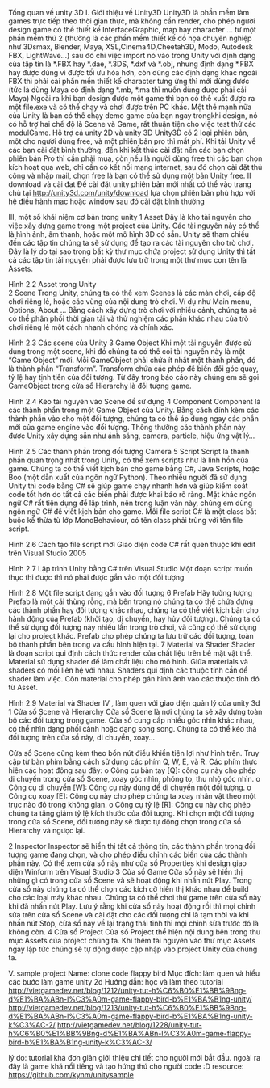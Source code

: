 Tổng quan về unity 3D
I. Giới thiệu về Unity3D
Unity3D là phần mềm làm games trực tiếp theo thời gian thực, mà không cần render, cho phép người  design game có thể thiết kế InterfaceGraphic, map hay character … từ một phần mềm thứ 2 (thường là các phần mềm thiết kế đồ họa chuyên nghiệp như 3Dsmax, Blender, Maya, XSL,Cinema4D,Cheetah3D, Modo, Autodesk FBX, LightWave…) sau đó chỉ việc import nó vào trong Unity với định dạng của tập tin là *.FBX hay *.dae, *.3DS, *.dxf và *.obj, nhưng định dạng *.FBX hay được dùng vì được tối ưu hóa hơn, còn dùng các định dạng khác ngoài FBX thì phải cài phần mền thiết kế character tưng ứng thì mới dùng được (tức là dùng Maya có định dạng *.mb, *.ma thì muốn dùng được phải cài Maya)
Ngoài ra khi bạn design được một game thì bạn có thể xuất được ra một file.exe và có thể chạy và chơi được trên PC khác.
Một thế mạnh nữa của Unity là bạn có thể chạy demo game của bạn ngay trongkhi design, nó có hỗ trợ hai chế độ là Scene và Game, rất thuận tiện cho việc test thử các modulGame.
	Hỗ trợ cả unity 2D và unity 3D
Unity3D có 2 loại phiên bản, một cho người dùng free, và một phiên bản pro thì mất phí.
Khi tải Unity về các bạn cài đặt bình thường, đến khi kết thúc cài đặt nền các bạn chọn phiên bản Pro thì cần phải mua, còn nếu là người dùng free thì các bạn chọn kích  hoạt qua web, chỉ cần có kết nối mạng internet, sau đó chọn cài đặt thủ công và nhập mail, chọn free là bạn có thể sử dụng một bản Unity free.
II download và cài đạt
Để cài đặt unity phiên bản mới nhất có thể vào trang chủ tại 
http://unity3d.com/unity/download
lựa chọn phiên bản phù hợp với hệ điều hành mac hoặc window sau đó cài đặt bình thường


III, một số khái niệm cơ bản trong unity
1  Asset
Đây là kho tài nguyên cho việc xây dựng game trong một project của Unity. Các tài nguyên này có thể là hình ảnh, âm thanh, hoặc một mô hình 3D có sẵn. Unity sẽ tham chiếu đến các tập tin chúng ta sẽ sử dụng để tạo ra các tài nguyên cho trò chơi. Đây là lý do tại sao trong bất kỳ thư mục chứa project sử dụng Unity thì tất cả các tập tin tài nguyên phải được lưu trữ trong một thư mục con tên là Assets. 
 
Hình 2.2  Asset trong Unity  
2   Scene
Trong Unity, chúng ta có thể xem Scenes là các màn chơi, cấp độ chơi riêng lẻ, hoặc các vùng của nội dung trò chơi. Ví dụ như Main menu, Options, About …
Bằng cách xây dựng trò chơi với nhiều cảnh, chúng ta sẽ có thể phân phối thời gian tải và thử nghiệm các phần khác nhau của trò chơi riêng lẻ một cách nhanh chóng và chính xác.
 
Hình 2.3  Các scene của Unity 
3 Game Object
Khi một tài nguyên được sử dụng trong một scene, khi đó chúng ta có thể coi tài nguyên này là một “Game Object” mới. Mỗi GameObject phải chứa ít nhất một thành phần, đó là thành phần “Transform”. Transform chứa các phép để biến đổi góc quay, tỷ lệ hay tịnh tiến của đối tượng. Từ đây trong báo cáo này chúng em sẽ gọi GameObject trong cửa sổ Hierarchy là đối tượng game.
 
Hình 2.4  Kéo tài nguyên vào Scene để sử dụng
4 Component
Component là các thành phần trong một Game Object của Unity. Bằng cách đính kèm các thành phần vào cho một đối tượng, chúng ta có thể áp dụng ngay các phần mới của game engine vào đối tượng. Thông thường các thành phần này được Unity xây dựng sẵn như ánh sáng, camera, particle, hiệu ứng vật lý…
 
Hình 2.5  Các thành phần trong đối tượng Camera
5 Script
Script là thành phần quan trọng nhất trong Unity, có thể xem scripts như là linh hồn của game. Chúng ta có thể viết kịch bản cho game bằng C#, Java Scripts, hoặc Boo (một dẫn xuất của ngôn ngữ Python). Theo nhiều người đã sử dụng Unity thì code bằng C# sẽ giúp game chạy nhanh hơn và giúp kiểm soát code tốt hơn do tất cả các biến phải được khai báo rõ ràng. Mặt khác ngôn ngữ C# rất tiện dụng để lập trình, nên trong luận văn này, chúng em dùng ngôn ngữ C# để viết kịch bản cho game. Mỗi file script C# là một class bắt buộc kế thừa từ lớp MonoBehaviour, có tên class phải trùng với tên file script.
 
Hình 2.6  Cách tạo file script mới 
Giao diện code C# rất quen thuộc khi edit trên Visual Studio 2005
 
Hình 2.7  Lập trình Unity bằng C# trên Visual Studio 
Một đoạn script muốn thực thi được thì nó phải được gắn vào một đối tượng
 
Hình 2.8  Một file script đang gắn vào đối tượng 
6	Prefab
Hãy tưởng tượng Prefab là một cái thùng rỗng, mà bên trong nó chúng ta có thể chứa đựng các thành phần hay đối tượng khác nhau, chúng ta có thể viết kịch bản cho hành động của Prefab (khởi tạo, di chuyển, hay hủy đối tượng). Chúng ta có thể sử dụng đối tượng này nhiều lần trong trò chơi, và cũng có thể sử dụng lại cho project khác. Prefab cho phép chúng ta lưu trữ các đối tượng, toàn bộ thành phần bên trong và cấu hình hiện tại.
7  Material và Shader
Shader là đoạn script qui định cách thức render của chất liệu trên bề mặt vật thể. Material sử dụng shader để làm chất liệu cho mô hình. Giữa materials và shaders có mối liên hệ với nhau. Shaders qui định các thuộc tính cần để shader làm việc. Còn material cho phép gán hình ảnh vào các thuộc tính đó từ Asset.
 
Hình 2.9  Material và Shader 
IV , làm quen với giao diện quản lý của unity 3d
1 Cửa sổ Scene và Hierarchy
Cửa sổ Scene là nơi chúng ta sẽ xây dựng toàn bộ các đối tượng trong game. Cửa sổ cung cấp nhiều góc nhìn khác nhau, có thể nhìn dạng phối cảnh hoặc dạng song song. Chúng ta có thể kéo thả đối tượng trên cửa sổ này, di chuyển, xoay…
 
Cửa sổ Scene cũng kèm theo bốn nút điều khiển tiện lợi như hình trên. Truy cập từ bàn phím bằng cách sử dụng các phím Q, W, E, và R. Các phím thực hiện các hoạt động sau đây:
o	Công cụ bàn tay [Q]: công cụ này cho phép di chuyển trong cửa sổ Scene, xoay góc nhìn, phóng to, thu nhỏ góc nhìn.
o	Công cụ di chuyển [W]: Công cụ này dùng để di chuyển một đối tượng.
o	Công cụ xoay [E]: Công cụ này cho phép chúng ta xoay nhân vật theo một trục nào đó trong không gian.
o	Công cụ tỷ lệ [R]: Công cụ này cho phép chúng ta tăng giảm tỷ lệ kích thước của đối tượng.
Khi chọn một đối tượng trong cửa sổ Scene, đối tượng này sẽ được tự động chọn trong cửa sổ Hierarchy và ngược lại.

2	 Inspector
Inspector sẽ hiển thị tất cả thông tin, các thành phần trong đối tượng game đang chọn, và cho phép điều chỉnh các biến của các thành phần này. Có thể xem cửa sổ này như cửa sổ Properties khi design giao diện Winform trên Visual Studio
3	 Cửa sổ Game
Cửa sổ này sẽ hiển thị những gì có trong cửa sổ Scene và sẽ hoạt động khi nhấn nút Play. Trong cửa sổ này chúng ta có thể chọn các kích cỡ hiển thị khác nhau để build cho các loại máy khác nhau. Chúng ta có thể chơi thử game trên cửa sổ này khi đã nhấn nút Play. Lưu ý rằng khi cửa sổ này hoạt động rồi thì mọi chỉnh sửa trên cửa sổ Scene và cài đặt cho các đối tượng chỉ là tạm thời và khi nhấn nút Stop, cửa sổ này về lại trạng thái tĩnh thì mọi chỉnh sửa trước đó là không còn.
4  Cửa sổ Project
Cửa sổ Project thể hiện nội dung bên trong thư mục Assets của project chúng ta. Khi thêm tài nguyên vào thư mục Assets ngay lập tức chúng sẽ tự động được cập nhập vào project Unity của chúng ta.



V. sample project
Name: clone code flappy bird
Mục đích: làm quen và hiểu các bước làm game unity 2d
Hướng dẫn: học và làm theo tutorial 
http://vietgamedev.net/blog/1212/unity-tut-h%C6%B0%E1%BB%9Bng-d%E1%BA%ABn-l%C3%A0m-game-flappy-bird-b%E1%BA%B1ng-unity/
http://vietgamedev.net/blog/1213/unity-tut-h%C6%B0%E1%BB%9Bng-d%E1%BA%ABn-l%C3%A0m-game-flappy-bird-b%E1%BA%B1ng-unity-k%C3%AC-2/
http://vietgamedev.net/blog/1228/unity-tut-h%C6%B0%E1%BB%9Bng-d%E1%BA%ABn-l%C3%A0m-game-flappy-bird-b%E1%BA%B1ng-unity-k%C3%AC-3/

lý do: tutorial khá đơn giản giới thiệu chi tiết cho người mới bắt đầu. ngoài ra đây là game khá nổi tiếng và tạo hứng thú cho người code :D
resource:  https://github.com/kynm/unitysample

